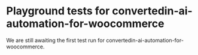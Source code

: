 # Playground tests for convertedin-ai-automation-for-woocommerce
We are still awaiting the first test run for convertedin-ai-automation-for-woocommerce.
